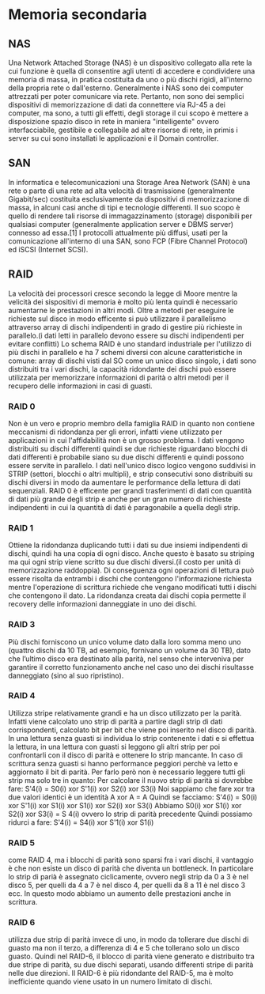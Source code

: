 # Memoria secondaria

## NAS
Una Network Attached Storage (NAS) è un dispositivo collegato alla rete la cui funzione è quella di consentire agli utenti di accedere e condividere una memoria di massa, in pratica costituita da uno o più dischi rigidi, all'interno della propria rete o dall'esterno. Generalmente i NAS sono dei computer attrezzati per poter comunicare via rete. Pertanto, non sono dei semplici dispositivi di memorizzazione di dati da connettere via RJ-45 a dei computer, ma sono, a tutti gli effetti, degli storage il cui scopo è mettere a disposizione spazio disco in rete in maniera "intelligente" ovvero interfacciabile, gestibile e collegabile ad altre risorse di rete, in primis i server su cui sono installati le applicazioni e il Domain controller. 

## SAN
In informatica e telecomunicazioni una Storage Area Network (SAN) è una rete o parte di una rete ad alta velocità di trasmissione (generalmente Gigabit/sec) costituita esclusivamente da dispositivi di memorizzazione di massa, in alcuni casi anche di tipi e tecnologie differenti. Il suo scopo è quello di rendere tali risorse di immagazzinamento (storage) disponibili per qualsiasi computer (generalmente application server e DBMS server) connesso ad essa.[1] I protocolli attualmente più diffusi, usati per la comunicazione all'interno di una SAN, sono FCP (Fibre Channel Protocol) ed iSCSI (Internet SCSI). 

## RAID
La velocità dei processori cresce secondo la legge di Moore mentre la velicità dei sispositivi di memoria è molto più lenta quindi è necessario aumentarne le prestazioni in altri modi.
Oltre a metodi per eseguire le richieste sul disco in modo efficente si può utilizzare il parallelismo attraverso array di dischi indipendenti in grado di gestire più richieste in parallelo.(i dati letti in parallelo devono essere su dischi indipendenti per evitare conflitti)
Lo schema RAID è uno standard industriale per l'utilizzo di più dischi in parallelo e ha 7 schemi diversi con alcune caratteristiche in comune: array di dischi visti dal SO come un unico disco singolo, i dati sono distribuiti tra i vari dischi, la capacità ridondante dei dischi può essere utilizzata per memorizzare informazioni di parità o altri metodi per il recupero delle informazioni in casi di guasti.

### RAID 0
Non è un vero e proprio membro della famiglia RAID in quanto non contiene meccanismi di ridondanza per gli errori, infatti viene utilizzato per applicazioni in cui l'affidabilità non è un grosso problema. I dati vengono distribuiti su dischi differenti quindi se due richieste riguardano blocchi di dati differenti è probabile siano su due dischi differenti e quindi possono essere servite in parallelo. I dati nell'unico disco logico vengono suddivisi in STRIP (settori, blocchi o altri multipli), e strip consecutivi sono distribuiti su dischi diversi in modo da aumentare le performance della lettura di dati sequenziali.
RAID 0 è efficente per grandi trasferimenti di dati con quantità di dati più grande degli strip e anche per un gran numero di richieste indipendenti in cui la quantità di dati è paragonabile a quella degli strip.

### RAID 1
Ottiene la ridondanza duplicando tutti i dati su due insiemi indipendenti di dischi, quindi ha una copia di ogni disco. Anche questo è basato su striping ma qui ogni strip viene scritto su due dischi diversi.(il costo per unità di memorizzazione raddoppia).
Di conseguenza ogni operazioni di lettura può essere risolta da entrambi i dischi che contengono l'informazione richiesta mentre l'operazione di scrittura richiede che vengano modificati tutti i dischi che contengono il dato.
La ridondanza creata dai dischi copia permette il recovery delle informazioni danneggiate in uno dei dischi.

### RAID 3
Più dischi forniscono un unico volume dato dalla loro somma meno uno (quattro dischi da 10 TB, ad esempio, fornivano un volume da 30 TB), dato che l’ultimo disco era destinato alla parità, nel senso che interveniva per garantire il corretto funzionamento anche nel caso uno dei dischi risultasse danneggiato (sino al suo ripristino).

### RAID 4
Utilizza stripe relativamente grandi e ha un disco utilizzato per la parità. Infatti viene calcolato uno strip di parità a partire dagli strip di dati corrispondenti, calcolato bit per bit che viene poi inserito nel disco di parità. In una lettura senza guasti si individua lo strip contenente i dati e si effettua la lettura, in una lettura con guasti si leggono gli altri strip per poi confrontarli con il disco di parità e ottenere lo strip mancante.
In caso di scrittura senza guasti si hanno performance peggiori perchè va letto e aggiornato il bit di parità. Per farlo però non è necessario leggere tutti gli strip ma solo tre in quanto:
Per calcolare il nuovo strip di parità si dovrebbe fare: S'4(i) = S0(i) xor S'1(i) xor S2(i) xor S3(i)
Noi sappiamo che fare xor tra due valori identici è un identità A xor A = A
Quindi se facciamo: S'4(i) = S0(i) xor S'1(i) xor S1(i) xor S1(i) xor S2(i) xor S3(i)
Abbiamo  S0(i) xor S1(i) xor S2(i) xor S3(i) = S 4(i) ovvero lo strip di parità precedente
Quindi possiamo ridurci a fare: S'4(i) = S4(i) xor S'1(i) xor S1(i)

### RAID 5
come RAID 4, ma i blocchi di parità sono sparsi fra i vari dischi, il vantaggio è che non esiste un disco di parità che diventa un
bottleneck. In particolare lo strip di parià è assegnato ciclicamente, ovvero negli strip da 0 a 3 è nel disco 5, per quelli da 4 a 7 è nel disco 4, per quelli da 8 a 11 è nel disco 3 ecc. In questo modo abbiamo un aumento delle prestazioni anche in scrittura.

### RAID 6
utilizza due strip di parità invece di uno, in modo da tollerare due dischi di guasto ma non il terzo, a differenza di 4 e 5 che tollerano solo un disco guasto.
Quindi nel RAID-6, il blocco di parità viene generato e distribuito tra due stripe di parità, su due dischi separati, usando differenti stripe di parità nelle due direzioni.
Il RAID-6 è più ridondante del RAID-5, ma è molto inefficiente quando viene usato in un numero limitato di dischi.

